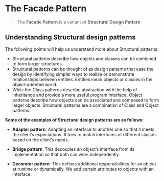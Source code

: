 # The Facade Pattern

> The **Facade Pattern** is a variant of **Structural Design Pattern**

## Understanding Structural design patterns

The following points will help us understand more about Structural patterns:

* Structural patterns describe how objects and classes can be combined to form larger structures.
* Structural patterns can be thought of as design patterns that ease the design by identifying simpler ways to realize or demonstrate relationships between entities. Entities mean objects or classes in the object-oriented world.
* While the Class patterns describe abstraction with the help of inheritance and provide a more useful program interface, Object patterns describe how objects can be associated and composed to form larger objects. Structural patterns are a combination of Class and Object patterns.

**Some of the examples of Structural design patterns are as follows:**

* **Adapter pattern**: Adapting an interface to another one so that it meets the client’s expectations. It tries to match interfaces of different classes based on the client’s needs.

* **Bridge pattern**: This decouples an object’s interface from its implementation so that both can work independently.

* **Decorator pattern**: This defines additional responsibilities for an object at runtime or dynamically. We add certain attributes to objects with an interface.


